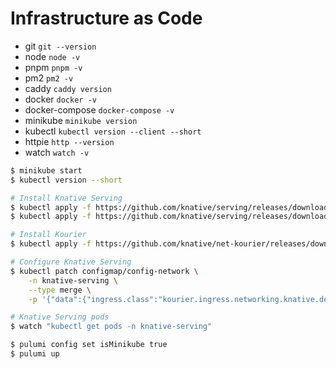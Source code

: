 # Infrastructure as Code

- git `git --version`
- node `node -v`
- pnpm `pnpm -v`
- pm2 `pm2 -v`
- caddy `caddy version`
- docker `docker -v`
- docker-compose `docker-compose -v`
- minikube `minikube version`
- kubectl `kubectl version --client --short`
- httpie `http --version`
- watch `watch -v`

```sh
$ minikube start
$ kubectl version --short
```

```sh
# Install Knative Serving
$ kubectl apply -f https://github.com/knative/serving/releases/download/v0.17.0/serving-crds.yaml
$ kubectl apply -f https://github.com/knative/serving/releases/download/v0.17.0/serving-core.yaml
```

```sh
# Install Kourier
$ kubectl apply -f https://github.com/knative/net-kourier/releases/download/v0.17.0/kourier.yaml
```

```sh
# Configure Knative Serving
$ kubectl patch configmap/config-network \
    -n knative-serving \
    --type merge \
    -p '{"data":{"ingress.class":"kourier.ingress.networking.knative.dev"}}'
```

```sh
# Knative Serving pods
$ watch "kubectl get pods -n knative-serving"
```

```sh
$ pulumi config set isMinikube true
$ pulumi up
```
